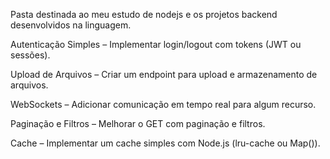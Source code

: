 Pasta destinada ao meu estudo de nodejs e os projetos backend desenvolvidos na linguagem.

Autenticação Simples – Implementar login/logout com tokens (JWT ou sessões).

Upload de Arquivos – Criar um endpoint para upload e armazenamento de arquivos.

WebSockets – Adicionar comunicação em tempo real para algum recurso.

Paginação e Filtros – Melhorar o GET com paginação e filtros.

Cache – Implementar um cache simples com Node.js (lru-cache ou Map()).
